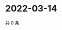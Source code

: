 # 2022-03-14

共 0 条

<!-- BEGIN WEIBO -->
<!-- 最后更新时间 Mon Mar 14 2022 07:15:18 GMT+0800 (China Standard Time) -->

<!-- END WEIBO -->
